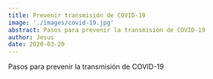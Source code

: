 ```yaml
---
title: Prevenir transmisión de COVID-19
image: './images/covid-19.jpg'
abstract: Pasos para prevenir la transmisión de COVID-19
author: Jesus
date: 2020-03-20
---
```

Pasos para prevenir la transmisión de COVID-19
